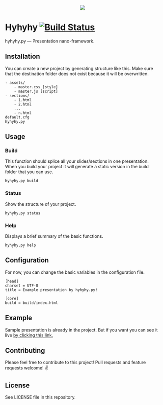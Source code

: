 <div align="center">
  <img src="https://raw.githubusercontent.com/MaciejCzyzewski/Hyhyhy/master/screenshot.png"/>
</div>

# Hyhyhy [![Build Status](https://travis-ci.org/MaciejCzyzewski/Hyhyhy.png)](https://travis-ci.org/MaciejCzyzewski/Hyhyhy)

hyhyhy.py — Presentation nano-framework.

## Installation

You can create a new project by generating structure like this. Make sure that the destination folder does not exist because it will be overwritten.

```
- assets/
	- master.css [style]
	- master.js [script]
- sections/
	- 1.html
	- 2.html
	...
	- n.html
default.cfg
hyhyhy.py
```

## Usage

### Build

This function should splice all your slides/sections in one presentation.
When you build your project it will generate a static version in the build folder that you can use. 

```
hyhyhy.py build
```

### Status

Show the structure of your project.

```
hyhyhy.py status
```

### Help

Displays a brief summary of the basic functions.

```
hyhyhy.py help
```

## Configuration

For now, you can change the basic variables in the configuration file.

```
[head]
charset = UTF-8
title = Example presentation by hyhyhy.py!

[core]
build = build/index.html
```

## Example 

Sample presentation is already in the project. But if you want you can see it live [by clicking this link.](https://dl.dropboxusercontent.com/u/103345209/Hyhyhy/index.html)

## Contributing

Please feel free to contribute to this project! Pull requests and feature requests welcome! :v:

## License

See LICENSE file in this repository.